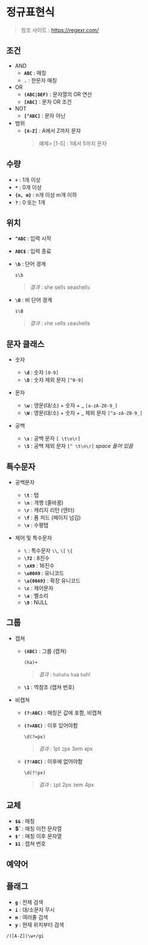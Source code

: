 # 정규표현식

> 참조 사이트 : https://regexr.com/


## 조건
  - AND
    + **`ABC`** : 매칭
    + **` . `** : 한문자 매칭
  - OR
    + **`(ABC|DEF)`** : 문자열의 OR 연산 
    + **`[ABC]`** : 문자 OR 조건
  - NOT
    + **`[^ABC]`** : 문자 아닌
  - 범위
    + **`[A-Z]`** : A에서 Z까지 문자
      > 예제> [1-5] : 1에서 5까지 문자
    
## 수량
  - **`+`** : 1개 이상
  - **`*`** : 0개 이상
  - **`{n, m}`** : n개 이상 m개 이하
  - **`?`** : 0 또는 1개

## 위치
  - **`^ABC`** : 입력 시작
  - **`ABC$`** : 입력 종료
  - **`\b`** : 단어 경계
    ```
    s\b
    ``` 
    > *결과* : she sell`s` seashell`s`

  - **`\B`** : 비 단어 경계
    ```
    s\B
    ``` 
    > *결과* : `s`he `s`ells `s`ea`s`hells

## 문자 클래스
  - 숫자
    + **`\d`** : 숫자 `[0-9]`
    + **`\D`** : 숫자 제외 문자 `[^0-9] `
  
  - 문자
    + **`\w`** : 영문(대/소) + 숫자 + _ `[a-zA-Z0-9_]`
    + **`\W`** : 영문(대/소) + 숫자 + _ 제외 문자 `[^a-zA-Z0-9_]`

  - 공백
    + **`\s`** : 공백 문자  `[ \t\n\r]`
    + **`\S`** : 공백 제외 문자 `[^ \t\n\r]`  *space 들어 있음*

## 특수문자
  - 공백문자
    + **`\t`** : 탭
    + **`\n`** : 개행 (줄바꿈)
    + **`\r`** : 캐리지 리턴 (엔터)
    + **`\f`** : 폼 피드 (페이지 넘김)
    + **`\v`** : 수평탭

  - 제어 및 특수문자
    + **`\`** : 특수문자   `\\`, `\[`  `\{`  
    + **`\72`** : 8진수
    + **`\xA9`** : 16진수
    + **`\u00A9`** : 유니코드
    + **`\u{00A9}`** : 확장 유니코드
    + **`\c`** : 제어문자
    + **`\a`** : 벨소리
    + **`\0`** : NULL

## 그룹
  - 캡쳐
    + **`(ABC)`** : 그룹 (캡쳐)
      ```
      (ha)+
      ``` 
      > *결과* : `hahaha` `ha`a `ha`h!
    + **`\1`** : 역참조 (캡쳐 번호)

  - 비캡쳐
    + **`(?:ABC)`** : 매칭은 값에 포함, 비캡쳐
    + **`(?=ABC)`** : 이후 있어야함 
      ```
      \d(?=px)
      ``` 
      > *결과* : 1pt `2`px 3em `4`px

    + **`(?!ABC)`** : 이후에 없어야함
      ```
      \d(?!px)
      ``` 
      > *결과* : `1`pt 2px `3`em 4px

## 교체
  - **`$&`** : 매칭
  - **$`** : 매칭 이전 문자열
  - **`$'`** : 매칭 이후 문자열
  - **`$1`** : 캡쳐 번호

## 예약어

## 플래그
  - **`g`** : 전체 검색
  - **`i`** : 대/소문자 무시
  - **`m`** : 여러줄 검색
  - **`y`** : 현재 위치부터 검색
  ```
  /([A-Z])\w+/gi
  ```


